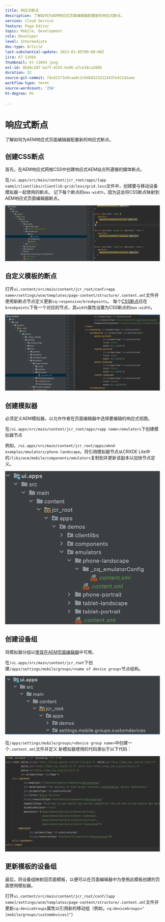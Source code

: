 ```yaml
---
title: 响应式断点
description: 了解如何为AEM响应式页面编辑器配置新的响应式断点。
version: Cloud Service
feature: Page Editor
topic: Mobile, Development
role: Developer
level: Intermediate
doc-type: Article
last-substantial-update: 2023-01-05T00:00:00Z
jira: KT-11664
thumbnail: kt-11664.jpeg
exl-id: 8b48c28f-ba7f-4255-be96-a7ce18ca208b
duration: 52
source-git-commit: f4c621f3a9caa8c2c64b8323312343fe421a5aee
workflow-type: tm+mt
source-wordcount: '256'
ht-degree: 0%

---
```


# 响应式断点

了解如何为AEM响应式页面编辑器配置新的响应式断点。

## 创建CSS断点

首先，在AEM响应式网格CSS中创建响应式AEM站点所遵循的媒体断点。

在`/ui.apps/src/main/content/jcr_root/apps/[app name]/clientlibs/clientlib-grid/less/grid.less`文件中，创建要与移动设备模拟器一起使用的断点。 记下每个断点的`max-width`，因为这会将CSS断点映射到AEM响应式页面编辑器断点。

![创建新的响应式断点](./assets/responsive-breakpoints/create-new-breakpoints.jpg)

## 自定义模板的断点

打开`ui.content/src/main/content/jcr_root/conf/<app name>/settings/wcm/templates/page-content/structure/.content.xml`文件并使用新断点节点定义更新`cq:responsive/breakpoints`。 每个[CSS断点](#create-new-css-breakpoints)应在`breakpoints`下有一个对应的节点，其`width`属性设置为CSS断点的`max-width`。

![自定义模板的响应式断点](./assets/responsive-breakpoints/customize-template-breakpoints.jpg)

## 创建模拟器

必须定义AEM模拟器，以允许作者在页面编辑器中选择要编辑的响应式视图。

在`/ui.apps/src/main/content/jcr_root/apps/<app name>/emulators`下创建模拟器节点

例如，`/ui.apps/src/main/content/jcr_root/apps/wknd-examples/emulators/phone-landscape`。将引用模拟器节点从CRXDE Lite中的`/libs/wcm/mobile/components/emulators`复制到并更新该副本以加快节点定义。

![创建新模拟器](./assets/responsive-breakpoints/create-new-emulators.jpg)

## 创建设备组

将模拟器分组以[使其在AEM页面编辑器](#update-the-templates-device-group)中可用。

在`/ui.apps/src/main/content/jcr_root`下创建`/apps/settings/mobile/groups/<name of device group>`节点结构。

![创建新设备组](./assets/responsive-breakpoints/create-new-device-group.jpg)

在`/apps/settings/mobile/groups/<device group name>`中创建一个`.content.xml`文件并定义
新模拟器使用的代码类似于以下代码：

![创建新设备](./assets/responsive-breakpoints/create-new-device.jpg)

## 更新模板的设备组

最后，将设备组映射回页面模板，以便可以在页面编辑器中为使用此模板创建的页面使用模拟器。

打开`ui.content/src/main/content/jcr_root/conf/[app name]/settings/wcm/templates/page-content/structure/.content.xml`文件并更新`cq:deviceGroups`属性以引用新的移动组（例如，`cq:deviceGroups="[mobile/groups/customdevices]"`）
